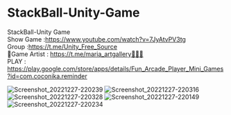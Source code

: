 # StackBall-Unity-Game
StackBall-Unity Game<br />
Show Game :https://www.youtube.com/watch?v=7JyAtvPV3tg<br />
Group :https://t.me/Unity_Free_Source<br />
🎨Game Artist : https://t.me/maria_artgallery👱🏻‍♀️<br />
PLAY : https://play.google.com/store/apps/details/Fun_Arcade_Player_Mini_Games?id=com.coconika.reminder

![Screenshot_20221227-220239](https://user-images.githubusercontent.com/83016119/209716928-2ebcbf18-1905-4c84-98a1-b403d05ab838.png)
![Screenshot_20221227-220316](https://user-images.githubusercontent.com/83016119/209716939-9fe55b38-4a6c-4828-be44-c3436d741308.png)
![Screenshot_20221227-220328](https://user-images.githubusercontent.com/83016119/209716942-7e6e6b8e-6a40-488c-a37d-bde029a2d049.png)
![Screenshot_20221227-220149](https://user-images.githubusercontent.com/83016119/209716945-e8812896-b7d2-4e69-bdaf-d896cdd1d172.png)
![Screenshot_20221227-220234](https://user-images.githubusercontent.com/83016119/209716947-447e7d6c-e29f-47f9-9e52-7e468975591b.png)
